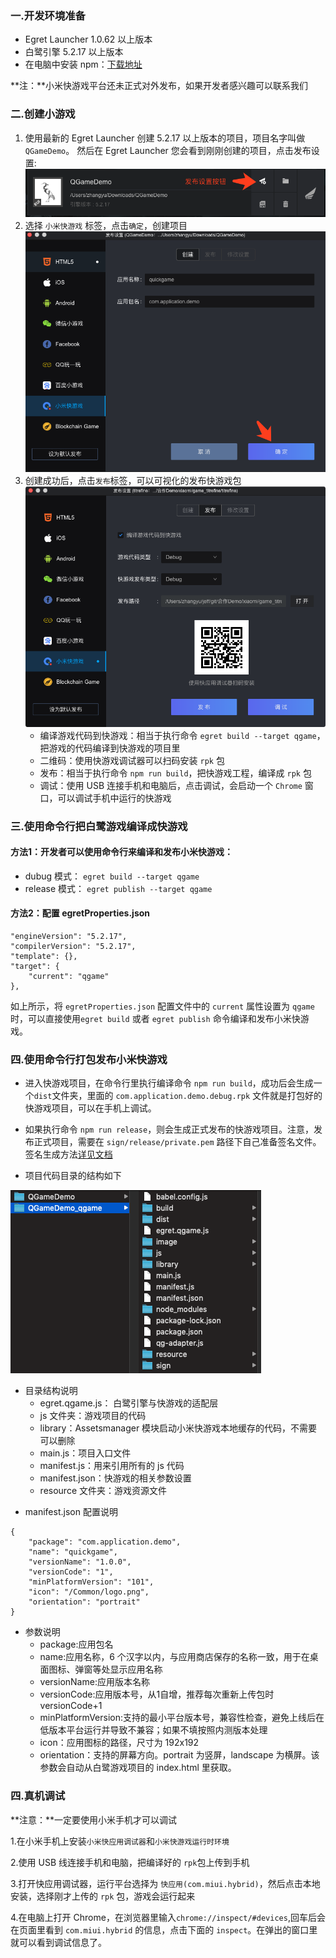 ### 一.开发环境准备

* Egret Launcher 1.0.62 以上版本
* 白鹭引擎 5.2.17 以上版本
* 在电脑中安装 npm：[下载地址](https://www.npmjs.com/)

**注：**小米快游戏平台还未正式对外发布，如果开发者感兴趣可以联系我们

### 二.创建小游戏

1. 使用最新的 Egret Launcher 创建 5.2.17 以上版本的项目，项目名字叫做 `QGameDemo`。
然后在 Egret Launcher 您会看到刚刚创建的项目，点击发布设置:
![](p1.png)
2. 选择 `小米快游戏` 标签，点击`确定`，创建项目
![](p2.png)
3. 创建成功后，点击`发布`标签，可以可视化的发布快游戏包
![](p3.png)
	* 编译游戏代码到快游戏：相当于执行命令 `egret build --target qgame`，把游戏的代码编译到快游戏的项目里
	* 二维码：使用快游戏调试器可以扫码安装 `rpk` 包
	* 发布：相当于执行命令 `npm run build`，把快游戏工程，编译成 `rpk` 包
	* 调试：使用 USB 连接手机和电脑后，点击调试，会启动一个 `Chrome` 窗口，可以调试手机中运行的快游戏



### 三.使用命令行把白鹭游戏编译成快游戏
#### 方法1：开发者可以使用命令行来编译和发布小米快游戏：
	
  * dubug 模式： ```egret build --target qgame```
  * release 模式： ```egret publish --target qgame```

#### 方法2：配置 egretProperties.json

```
"engineVersion": "5.2.17",
"compilerVersion": "5.2.17",
"template": {},
"target": {
	"current": "qgame"
},
```

如上所示，将 `egretProperties.json` 配置文件中的 `current` 属性设置为 `qgame` 时，可以直接使用```egret build``` 或者 ```egret publish``` 命令编译和发布小米快游戏。

### 四.使用命令行打包发布小米快游戏
* 进入快游戏项目，在命令行里执行编译命令 `npm run build`，成功后会生成一个`dist`文件夹，里面的 `com.application.demo.debug.rpk` 文件就是打包好的快游戏项目，可以在手机上调试。
* 如果执行命令 `npm run release`，则会生成正式发布的快游戏项目。注意，发布正式项目，需要在 `sign/release/private.pem` 路径下自己准备签名文件。签名生成方法[详见文档](https://doc.quickapp.cn/tools/compiling-tools.html)

* 项目代码目录的结构如下

![](p4.png)

- 目录结构说明
	* egret.qgame.js： 白鹭引擎与快游戏的适配层
	* js 文件夹：游戏项目的代码
	* library：Assetsmanager 模块启动小米快游戏本地缓存的代码，不需要可以删除
	* main.js：项目入口文件
	* manifest.js：用来引用所有的 js 代码
	* manifest.json：快游戏的相关参数设置
	* resource 文件夹：游戏资源文件


* manifest.json 配置说明

```
{
	"package": "com.application.demo",
	"name": "quickgame",
	"versionName": "1.0.0",
	"versionCode": "1",
	"minPlatformVersion": "101",
	"icon": "/Common/logo.png",
	"orientation": "portrait"
}
```
- 参数说明
	* package:应用包名
	* name:应用名称，6 个汉字以内，与应用商店保存的名称一致，用于在桌面图标、弹窗等处显示应用名称
	* versionName:应用版本名称
	* versionCode:应用版本号，从1自增，推荐每次重新上传包时versionCode+1
	* minPlatformVersion:支持的最小平台版本号，兼容性检查，避免上线后在低版本平台运行并导致不兼容；如果不填按照内测版本处理
	* icon：应用图标的路径，尺寸为 192x192
	* orientation：支持的屏幕方向。portrait 为竖屏，landscape 为横屏。该参数会自动从白鹭游戏项目的 index.html 里获取。


### 四.真机调试
**注意：**一定要使用小米手机才可以调试 

1.在小米手机上安装`小米快应用调试器`和`小米快游戏运行时环境`

2.使用 USB 线连接手机和电脑，把编译好的 `rpk`包上传到手机

3.打开快应用调试器，运行平台选择为 `快应用(com.miui.hybrid)`，然后点击本地安装，选择刚才上传的 `rpk` 包，游戏会运行起来


4.在电脑上打开 Chrome，在浏览器里输入`chrome://inspect/#devices`,回车后会在页面里看到 `com.miui.hybrid` 的信息，点击下面的 `inspect`。在弹出的窗口里就可以看到调试信息了。
